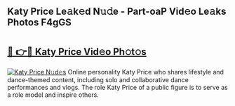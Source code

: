 ## Katy Price Le𝚊k𝚎d N𝚞𝚍e - Part-oaP Vid𝚎o Le𝚊ks Photos F4gGS

# <h2><a href="http://fbbhvz.evod.top/?m=Katy+Price">🔗 👉🔴 Katy Price Vid𝚎o Ph𝚘t𝚘s</a></h2>

[![Katy Price N𝚞d𝚎s](https://i.imgur.com/8V9OHl7.gif)](http://fbbhvz.evod.top/?m=Katy+Price)
Online personality Katy Price who shares lifestyle and dance-themed content, including solo and collaborative dance performances and vlogs. The role Katy Price of a public figure is to serve as a role model and inspire others. 
